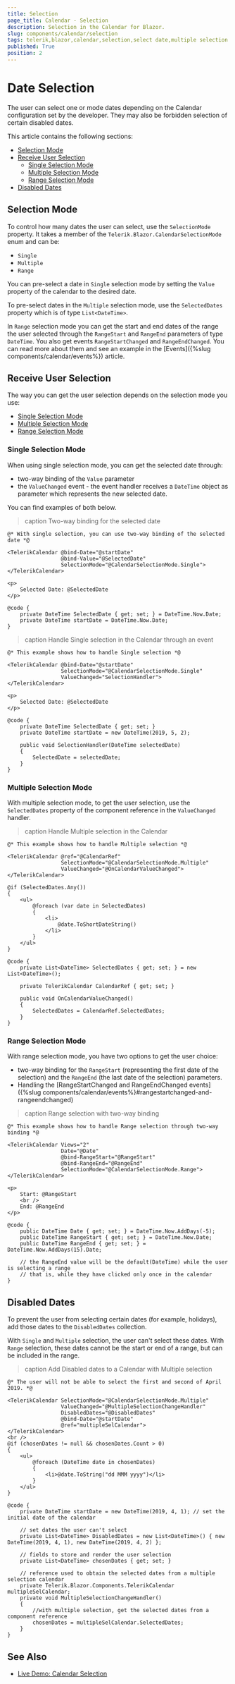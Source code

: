 ```yaml
---
title: Selection
page_title: Calendar - Selection
description: Selection in the Calendar for Blazor.
slug: components/calendar/selection
tags: telerik,blazor,calendar,selection,select date,multiple selection
published: True
position: 2
---
```


# Date Selection

The user can select one or mode dates depending on the Calendar configuration set by the developer. They may also be forbidden selection of certain disabled dates.

This article contains the following sections:

* [Selection Mode](#selection-mode)
* [Receive User Selection](#receive-user-selection)
	* [Single Selection Mode](#single-selection-mode)
	* [Multiple Selection Mode](#multiple-selection-mode)
	* [Range Selection Mode](#range-selection-mode)
* [Disabled Dates](#disabled-dates)

## Selection Mode

To control how many dates the user can select, use the `SelectionMode` property. It takes a member of the `Telerik.Blazor.CalendarSelectionMode` enum and can be:
* `Single`
* `Multiple`
* `Range`

You can pre-select a date in `Single` selection mode by setting the `Value` property of the calendar to the desired date.

To pre-select dates in the `Multiple` selection mode, use the `SelectedDates` property which is of type `List<DateTime>`.

In `Range` selection mode you can get the start and end dates of the range the user selected through the `RangeStart` and `RangeEnd` parameters of type `DateTime`. You also get events `RangeStartChanged` and `RangeEndChanged`. You can read more about them and see an example in the [Events]({%slug components/calendar/events%}) article.

## Receive User Selection

The way you can get the user selection depends on the selection mode you use:

* [Single Selection Mode](#single-selection-mode)
* [Multiple Selection Mode](#multiple-selection-mode)
* [Range Selection Mode](#range-selection-mode)

### Single Selection Mode

When using single selection mode, you can get the selected date through:

* two-way binding of the `Value` parameter
* the `ValueChanged` event - the event handler receives a `DateTime` object as parameter which represents the new selected date.

You can find examples of both below.

>caption Two-way binding for the selected date

````CSHTML
@* With single selection, you can use two-way binding of the selected date *@

<TelerikCalendar @bind-Date="@startDate"
                 @bind-Value="@SelectedDate"
                 SelectionMode="@CalendarSelectionMode.Single">
</TelerikCalendar>

<p>
    Selected Date: @SelectedDate
</p>

@code {
    private DateTime SelectedDate { get; set; } = DateTime.Now.Date;
    private DateTime startDate = DateTime.Now.Date;
}
````

>caption Handle Single selection in the Calendar through an event

````CSHTML
@* This example shows how to handle Single selection *@

<TelerikCalendar @bind-Date="@startDate"
                 SelectionMode="@CalendarSelectionMode.Single"
                 ValueChanged="SelectionHandler">
</TelerikCalendar>

<p>
    Selected Date: @SelectedDate
</p>

@code {
    private DateTime SelectedDate { get; set; }
    private DateTime startDate = new DateTime(2019, 5, 2);

    public void SelectionHandler(DateTime selectedDate)
    {
        SelectedDate = selectedDate;
    }
}
````


### Multiple Selection Mode

With multiple selection mode, to get the user selection, use the `SelectedDates` property of the component reference in the `ValueChanged` handler.

>caption Handle Multiple selection in the Calendar

````CSHTML
@* This example shows how to handle Multiple selection *@

<TelerikCalendar @ref="@CalendarRef"
                 SelectionMode="@CalendarSelectionMode.Multiple"
                 ValueChanged="@OnCalendarValueChanged">
</TelerikCalendar>

@if (SelectedDates.Any())
{
    <ul>
        @foreach (var date in SelectedDates)
        {
            <li>
                @date.ToShortDateString()
            </li>
        }
    </ul>
}

@code {
    private List<DateTime> SelectedDates { get; set; } = new List<DateTime>();

    private TelerikCalendar CalendarRef { get; set; }

    public void OnCalendarValueChanged()
    {
        SelectedDates = CalendarRef.SelectedDates;
    }
}
````

### Range Selection Mode

With range selection mode, you have two options to get the user choice:

* two-way binding for the `RangeStart` (representing the first date of the selection) and the `RangeEnd` (the last date of the selection) parameters.
* Handling the [RangeStartChanged and RangeEndChanged events]({%slug components/calendar/events%}#rangestartchanged-and-rangeendchanged)


>caption Range selection with two-way binding

````CSHTML
@* This example shows how to handle Range selection through two-way binding *@

<TelerikCalendar Views="2"
                 Date="@Date"
                 @bind-RangeStart="@RangeStart"
                 @bind-RangeEnd="@RangeEnd"
                 SelectionMode="@CalendarSelectionMode.Range">
</TelerikCalendar>

<p>
    Start: @RangeStart
    <br />
    End: @RangeEnd
</p>

@code {
    public DateTime Date { get; set; } = DateTime.Now.AddDays(-5);
    public DateTime RangeStart { get; set; } = DateTime.Now.Date;
    public DateTime RangeEnd { get; set; } = DateTime.Now.AddDays(15).Date;

    // the RangeEnd value will be the default(DateTime) while the user is selecting a range
    // that is, while they have clicked only once in the calendar
}
````


## Disabled Dates

To prevent the user from selecting certain dates (for example, holidays), add those dates to the `DisabledDates` collection.

With `Single` and `Multiple` selection, the user can't select these dates. With `Range` selection, these dates cannot be the start or end of a range, but can be included in the range.

>caption Add Disabled dates to a Calendar with Multiple selection

````CSHTML
@* The user will not be able to select the first and second of April 2019. *@

<TelerikCalendar SelectionMode="@CalendarSelectionMode.Multiple"
                 ValueChanged="@MultipleSelectionChangeHandler"
                 DisabledDates="@DisabledDates"
                 @bind-Date="@startDate"
                 @ref="multipleSelCalendar">
</TelerikCalendar>
<br />
@if (chosenDates != null && chosenDates.Count > 0)
{
    <ul>
        @foreach (DateTime date in chosenDates)
        {
            <li>@date.ToString("dd MMM yyyy")</li>
        }
    </ul>
}

@code {
    private DateTime startDate = new DateTime(2019, 4, 1); // set the initial date of the calendar

    // set dates the user can't select
    private List<DateTime> DisabledDates = new List<DateTime>() { new DateTime(2019, 4, 1), new DateTime(2019, 4, 2) };

    // fields to store and render the user selection
    private List<DateTime> chosenDates { get; set; }

    // reference used to obtain the selected dates from a multiple selection calendar
    private Telerik.Blazor.Components.TelerikCalendar multipleSelCalendar;
    private void MultipleSelectionChangeHandler()
    {
        //with multiple selection, get the selected dates from a component reference
        chosenDates = multipleSelCalendar.SelectedDates;
    }
}
````

## See Also

  * [Live Demo: Calendar Selection](https://demos.telerik.com/blazor-ui/calendar/selection)
